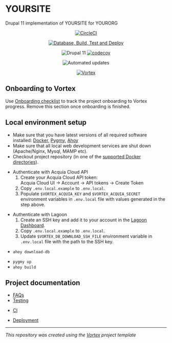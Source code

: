 # YOURSITE
Drupal 11 implementation of YOURSITE for YOURORG

<div align="center">

[//]: # (#;< CI_PROVIDER_CIRCLECI)

[![CircleCI](https://circleci.com/gh/your_org/your_site.svg?style=shield)](https://circleci.com/gh/your_org/your_site)

[//]: # (#;> CI_PROVIDER_CIRCLECI)

[//]: # (#;< CI_PROVIDER_GHA)

[![Database, Build, Test and Deploy](https://github.com/your_org/your_site/actions/workflows/build-test-deploy.yml/badge.svg)](https://github.com/your_org/your_site/actions/workflows/build-test-deploy.yml)

[//]: # (#;> CI_PROVIDER_GHA)

![Drupal 11](https://img.shields.io/badge/Drupal-11-blue.svg)
[![codecov](https://codecov.io/gh/your_org/your_site/graph/badge.svg)](https://codecov.io/gh/your_org/your_site)

[//]: # (#;< DEPS_UPDATE_PROVIDER)

![Automated updates](https://img.shields.io/badge/Automated%20updates-RenovateBot-brightgreen.svg)

[//]: # (#;> DEPS_UPDATE_PROVIDER)

[//]: # (DO NOT REMOVE THE BADGE BELOW. IT IS USED BY VORTEX TO TRACK INTEGRATION)

[![Vortex](https://img.shields.io/badge/Vortex-VORTEX_VERSION_URLENCODED-65ACBC.svg)](https://github.com/drevops/vortex/tree/VORTEX_VERSION)

</div>

[//]: # (#;< DOCS_ONBOARDING)

## Onboarding to Vortex

Use [Onboarding checklist](docs/onboarding.md) to track the project onboarding
to Vortex progress. Remove this section once onboarding is finished.

[//]: # (#;> DOCS_ONBOARDING)

## Local environment setup

- Make sure that you have latest versions of all required software installed: [Docker](https://www.docker.com/), [Pygmy](https://github.com/pygmystack/pygmy), [Ahoy](https://github.com/ahoy-cli/ahoy)
- Make sure that all local web development services are shut down (Apache/Nginx, Mysql, MAMP etc).
- Checkout project repository (in one of the [supported Docker directories](https://docs.docker.com/desktop/settings-and-maintenance/settings/#virtual-file-shares)).

[//]: # (#;< HOSTING_ACQUIA)

- Authenticate with Acquia Cloud API
  1. Create your Acquia Cloud API token:<br/>
     Acquia Cloud UI -> Account -> API tokens -> Create Token
  2. Copy `.env.local.example` to `.env.local`.
  3. Populate `$VORTEX_ACQUIA_KEY` and `$VORTEX_ACQUIA_SECRET` environment
     variables in `.env.local` file with values generated in the step above.

[//]: # (#;> HOSTING_ACQUIA)

[//]: # (#;< HOSTING_LAGOON)

- Authenticate with Lagoon
  1. Create an SSH key and add it to your account in the [Lagoon Dashboard](https://ui-lagoon-master.ch.amazee.io/).
  2. Copy `.env.local.example` to `.env.local`.
  3. Update `$VORTEX_DB_DOWNLOAD_SSH_FILE` environment variable in `.env.local` file
     with the path to the SSH key.

[//]: # (#;> HOSTING_LAGOON)


[//]: # (#;< !PROVISION_TYPE_PROFILE)

- `ahoy download-db`

[//]: # (#;> !PROVISION_TYPE_PROFILE)
- `pygmy up`
- `ahoy build`

## Project documentation

- [FAQs](docs/faqs.md)
- [Testing](docs/testing.md)

[//]: # (#;< CI_PROVIDER_ANY)

- [CI](docs/ci.md)

[//]: # (#;> CI_PROVIDER_ANY)

- [Deployment](docs/deployment.md)

---
_This repository was created using the [Vortex](https://github.com/drevops/vortex) project template_
